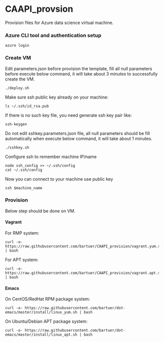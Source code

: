 # CAAPI_provsion

Provision files for Azure data science virtual machine. 

### Azure CLI tool and authentication setup

```shell
azure login
```
### Create VM
Edit parameters.json before provision the template, fill all null
parameters before execute below command, it will take about 3 minutes
to successfully create the VM.

```shell
./deploy.sh
```
Make sure ssh public key already on your machine:
```shell
ls ~/.ssh/id_rsa.pub
```
If there is no such key file, you need generate ssh key pair like:
```shell
ssh-keygen
```
Do not edit sshkey.parameters.json file, all null parameters should be
fill automatically when execute below command, it will take about 1 minutes.
```shell
./sshkey.sh
```
Configure ssh to remember machine IP/name
```shell
node ssh_config >> ~/.ssh/config
cat ~/.ssh/config
```
Now you can connect to your machine use public key
```
ssh $machine_name
```
### Provision
Below step should be done on VM.

#### Vagrant
For RMP system:
```shell
curl -o- https://raw.githubusercontent.com/bartuer/CAAPI_provision/vagrant.yum.sh | bash
```
For APT system:
```shell
curl -o- https://raw.githubusercontent.com/bartuer/CAAPI_provision/vagrant.apt.sh | bash
```

#### Emacs
On  CentOS/RedHat RPM package system:
```shell
curl -o- https://raw.githubusercontent.com/bartuer/dot-emacs/master/install/linux_yum.sh | bash
```

On Ubuntu/Debian APT package system:
```shell
curl -o- https://raw.githubusercontent.com/bartuer/dot-emacs/master/install/linux_apt.sh | bash
```